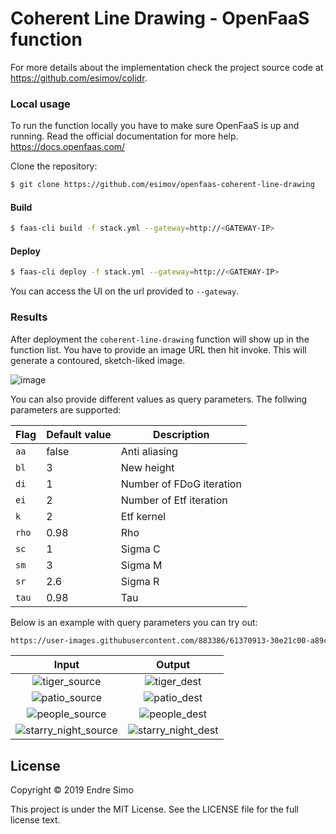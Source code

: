 # Coherent Line Drawing - OpenFaaS function

For more details about the implementation check the project source code at https://github.com/esimov/colidr.

### Local usage
To run the function locally you have to make sure OpenFaaS is up and running. Read the official documentation for more help. https://docs.openfaas.com/

Clone the repository:
```bash
$ git clone https://github.com/esimov/openfaas-coherent-line-drawing
```

#### Build
```bash 
$ faas-cli build -f stack.yml --gateway=http://<GATEWAY-IP>
```

#### Deploy
```bash 
$ faas-cli deploy -f stack.yml --gateway=http://<GATEWAY-IP>
```

You can access the UI on the url provided to `--gateway`. 

### Results
After deployment the `coherent-line-drawing` function will show up in the function list. You have to provide an image URL then hit invoke. This will generate a contoured, sketch-liked image.

![image](https://user-images.githubusercontent.com/883386/61373248-fd09f500-a8a1-11e9-9bb2-55aa3f0722e6.png)

You can also provide different values as query parameters. The follwing parameters are supported:

| Flag | Default value | Description |
| --- | --- | --- |
| `aa` | false | Anti aliasing |
| `bl` | 3 | New height |
| `di` | 1 | Number of FDoG iteration |
| `ei` | 2 | Number of Etf iteration |
| `k` | 2 | Etf kernel |
| `rho` | 0.98 | Rho |
| `sc` | 1 | Sigma C |
| `sm` | 3 | Sigma M |
| `sr` | 2.6 | Sigma R |
| `tau` | 0.98 | Tau |

Below is an example with query parameters you can try out:
```bash
https://user-images.githubusercontent.com/883386/61370913-30e21c00-a89c-11e9-8edf-f4b59b59793c.jpg?k=2&sr=2.9&sm=3.5&tau=0.999&aa=1&ei=2&di=1
```

| Input | Output
|:--:|:--:|
| ![tiger_source](https://user-images.githubusercontent.com/883386/61370913-30e21c00-a89c-11e9-8edf-f4b59b59793c.jpg) | ![tiger_dest](https://user-images.githubusercontent.com/883386/60795443-5cfeee00-a174-11e9-9fd4-6ceb9a02ca21.png) |
| ![patio_source](https://user-images.githubusercontent.com/883386/61370926-37709380-a89c-11e9-8b2c-157482c27192.jpg) | ![patio_dest](https://user-images.githubusercontent.com/883386/60726045-40c83a80-9f43-11e9-9d53-7f190889e4bc.jpg) |
| ![people_source](https://user-images.githubusercontent.com/883386/61370965-4bb49080-a89c-11e9-9ec6-e5fde965a046.jpg) | ![people_dest](https://user-images.githubusercontent.com/883386/60795438-5c665780-a174-11e9-8c8a-365bd8eda329.png) |
| ![starry_night_source](https://user-images.githubusercontent.com/883386/61370917-32abdf80-a89c-11e9-98ae-7c06635066bf.jpg) | ![starry_night_dest](https://user-images.githubusercontent.com/883386/60795440-5c665780-a174-11e9-9804-d5e56d0c49e7.png) |


## License

Copyright © 2019 Endre Simo

This project is under the MIT License. See the LICENSE file for the full license text.

